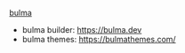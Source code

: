 [bulma]( https://bulma.io)

- bulma builder: https://bulma.dev 
- bulma themes: https://bulmathemes.com/
